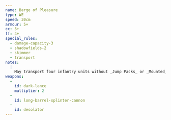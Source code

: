 ```yaml
---
name: Barge of Pleasure
type: WE
speed: 30cm
armour: 5+
cc: 5+
ff: 4+
special_rules:
  - damage-capacity-3
  - shadowfields-2
  - skimmer
  - transport
notes:
  |
    May transport four infantry units without _Jump Packs_ or _Mounted_; plus two units of Mandrakes. Units being transported may shoot and use their firefight value in an assault or to lend support. Critical Hit Effect: The unit looses all of its weapons and has no close combat and firefight values. Subsequent critical hits destroy the unit.
weapons:
  -
    id: dark-lance
    multiplier: 2
  -
    id: long-barrel-splinter-cannon
  -
    id: desolator
---
```

